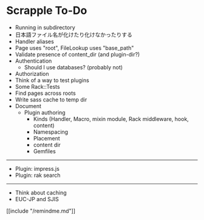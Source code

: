 Scrapple To-Do
==============

* Running in subdirectory
* 日本語ファイル名が化けたり化けなかったりする
* Handler aliases
* Page uses "root", FileLookup uses "base_path"
* Validate presence of content_dir (and plugin-dir?)
* Authentication
    * Should I use databases? (probably not)
* Authorization
* Think of a way to test plugins
* Some Rack::Tests
* Find pages across roots
* Write sass cache to temp dir
* Document
  * Plugin authoring
    * Kinds (Handler, Macro, mixin module, Rack middleware, hook, content)
    * Namespacing
    * Placement
    * content dir
    * Gemfiles

----

* Plugin: impress.js
* Plugin: rak search

----

* Think about caching
* EUC-JP and SJIS

[[include "/remindme.md"]]
